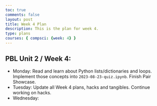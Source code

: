 ```yaml
---
toc: true
comments: false
layout: post
title: Week 4 Plan
description: This is the plan for week 4.
type: plans
courses: { compsci: {week: 4} }
---
```


## PBL Unit 2 / Week 4:
- Monday: Read and learn about Python lists/dictionaries and loops. Implement those concepts into `2023-08-23-quiz.ipynb`. Finish Pair Showcase.
- Tuesday: Update all Week 4 plans, hacks and tangibles. Continue working on hacks.
- Wednesday: